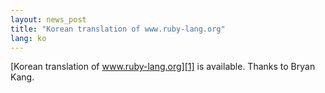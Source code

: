 ```yaml
---
layout: news_post
title: "Korean translation of www.ruby-lang.org"
lang: ko
---
```


[Korean translation of www.ruby-lang.org][1] is available. Thanks to
Bryan Kang.



[1]: http://cafe.naver.com/ruby/ 
